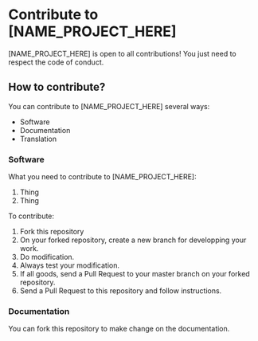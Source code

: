# Contribute to [NAME_PROJECT_HERE]
[NAME_PROJECT_HERE] is open to all contributions! You just need to respect the code of conduct.

## How to contribute?
You can contribute to [NAME_PROJECT_HERE] several ways:
- Software
- Documentation
- Translation

### Software
What you need to contribute to [NAME_PROJECT_HERE]:
1. Thing
2. Thing

To contribute:
1. Fork this repository
2. On your forked repository, create a new branch for developping your work.
3. Do modification.
4. Always test your modification.
5. If all goods, send a Pull Request to your master branch on your forked repository.
6. Send a Pull Request to this repository and follow instructions.

### Documentation
You can fork this repository to make change on the documentation.

<!-- This part is optional
### Translation

What you need to contribute to [NAME_PROJECT_HERE]:
1. Thing
2. Thing

To contribute:
1. Fork this repository
2. On your forked repository, create a new branch for developping your work.
3. Do modification.
4. Always test your modification.
5. If all goods, send a Pull Request to your master branch on your forked repository.
6. Send a Pull Request to this repository and follow instructions.
-->